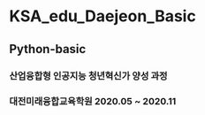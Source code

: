 # KSA_edu_Daejeon_Basic

## Python-basic

### 산업융합형 인공지능 청년혁신가 양성 과정

### 대전미래융합교육학원 2020.05 ~ 2020.11
